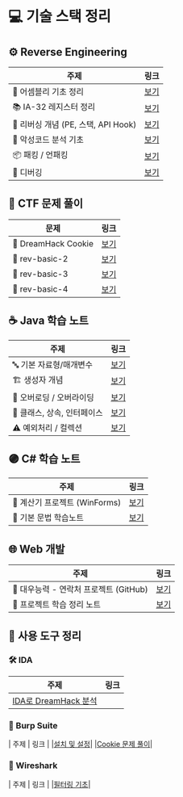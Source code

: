 # 💻 기술 스택 정리

## ⚙️ Reverse Engineering

| 주제 | 링크 |
|------|------|
| 🔧 어셈블리 기초 정리 | [보기](https://velog.io/@m0ng/어셈블리어-주요-명령어-정리) |
| 📚 IA-32 레지스터 정리 | [보기](https://velog.io/@m0ng/IA-32-스택-구조-정리) |
| 🧠 리버싱 개념 (PE, 스택, API Hook) | [보기](https://velog.io/@m0ng/%EB%A6%AC%EB%B2%84%EC%8B%B1-PE%EC%8A%A4%ED%83%9DAPI-Hook-%EA%B0%9C%EB%85%90) |
| 🧬 악성코드 분석 기초 | [보기](https://velog.io/@m0ng/%EB%A6%AC%EB%B2%84%EC%8B%B1-%EC%95%85%EC%84%B1%EC%BD%94%EB%93%9C-%EB%B6%84%EC%84%9D-%EA%B8%B0%EC%B4%88) |
| 📦 패킹 / 언패킹 | [보기](https://velog.io/@m0ng/%EB%A6%AC%EB%B2%84%EC%8B%B1-packingunpacking) |
| 🐞 디버깅 | [보기](https://velog.io/@m0ng/%EB%A6%AC%EB%B2%84%EC%8B%B1-%EB%94%94%EB%B2%84%EA%B9%85) |


## 🧠 CTF 문제 풀이

| 문제 | 링크 |
|------|------|
| 🍪 DreamHack Cookie | [보기](https://velog.io/@m0ng/DreamHack-Cookie-문제-풀이) |
| 🧩 rev-basic-2 | [보기](https://velog.io/@m0ng/DreamHack-rev-basic-2) |
| 🧩 rev-basic-3 | [보기](https://velog.io/@m0ng/Dreamhack-rev-basic-3) |
| 🧩 rev-basic-4 | [보기](https://velog.io/@m0ng/Dreamhack-rev-basic-4) |


## ☕ Java 학습 노트

| 주제 | 링크 |
|------|------|
| 🔤 기본 자료형/매개변수 | [보기](https://velog.io/@m0ng/Java-정리) |
| 🏗 생성자 개념 | [보기](https://velog.io/@m0ng/Java-Note-생성자) |
| 🔁 오버로딩 / 오버라이딩 | [보기](https://velog.io/@m0ng/Java-학습노트-메소드-오버로딩) |
| 🧱 클래스, 상속, 인터페이스 | [보기](https://velog.io/@m0ng/Java-%ED%81%B4%EB%9E%98%EC%8A%A4%EA%B0%9D%EC%B2%B4%EC%A0%91%EA%B7%BC%EC%A0%9C%EC%96%B4%EC%9E%90%EC%83%81%EC%86%8D%EC%B6%94%EC%83%81%ED%99%94%EC%9D%B8%ED%84%B0%ED%8E%98%EC%9D%B4%EC%8A%A4) |
| ⚠ 예외처리 / 컬렉션 | [보기](https://velog.io/@m0ng/Java-%EC%98%88%EC%99%B8%EC%B2%98%EB%A6%AC%EC%BB%AC%EB%A0%89%EC%85%98%ED%94%84%EB%A0%88%EC%9E%84%EC%9B%8C%ED%81%AC) |


## 🟣 C# 학습 노트

| 주제 | 링크 |
|------|------|
| 🧮 계산기 프로젝트 (WinForms) | [보기](https://velog.io/@m0ng/C-WinForms-계산기-만들기) |
| 📘 기본 문법 학습노트 | [보기](https://velog.io/@m0ng/C-기본-문법-학습노트) |


## 🌐 Web 개발

| 주제 | 링크 |
|------|------|
| 📂 대우능력 - 연락처 프로젝트 (GitHub) | [보기](https://github.com/HubMong/phone/tree/main) |
| 📒 프로젝트 학습 정리 노트 | [보기](https://velog.io/@m0ng/%EC%9B%B9-%EA%B0%9C%EB%B0%9C-%ED%95%99%EC%8A%B5-%EB%85%B8%ED%8A%B8) |


## 🧰 사용 도구 정리

### 🛠 IDA
| 주제 | 링크 |
|------|------|
|[IDA로 DreamHack 분석](https://velog.io/@m0ng/Dreamhack-rev-basic-3)|

### 🔐 Burp Suite
| 주제 | 링크 |
|[설치 및 설정](https://velog.io/@m0ng/Burp-Suite-설치)|
|[Cookie 문제 풀이](https://velog.io/@m0ng/Burp-Suite-cookies-문제-풀이)|

### 📡 Wireshark
| 주제 | 링크 |
|[필터링 기초](https://velog.io/@m0ng/Wireshark-필터링-기초-학습노트)|

